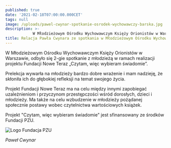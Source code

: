 ```yaml
---
published: true
date: '2021-02-18T07:00:00.000CET'
tags: null
image: /uploads/pawel-cwynar-spotkanie-osrodek-wychowawczy-barska.jpg
description: >-
            W Młodzieżowym Ośrodku Wychowawczym Księży Orionistów w Warszawie, odbyło się 2-gie spotkanie z młodzieżą w ramach realizacji projektu Fundacji Nowe Teraz „Czytam, więc wybieram świadomie”. 
title: Relacja Pawła Cwynara ze spotkania w Młodzieżowym Ośrodku Wychowawczym Księży Orionistów
---
```


W Młodzieżowym Ośrodku Wychowawczym Księży Orionistów w Warszawie, odbyło się 2-gie spotkanie z młodzieżą w ramach realizacji projektu Fundacji Nowe Teraz „Czytam, więc wybieram świadomie”. 

Prelekcja wywarła na młodzieży bardzo dobre wrażenie i mam nadzieję, że skłoniła ich do głębokiej refleksji na temat swojego życia.

Projekt Fundacji Nowe Teraz ma na celu między innymi zapobiegać uzależnieniom i przyczynom przestępczości wśród dorosłych, dzieci i młodzieży. Ma także na celu wzbudzenie w młodzieży pożądanej społecznie postawy wobec czytelnictwa wartościowych książek.

Projekt "Czytam, więc wybieram świadomie" jest sfinansowany ze środków Fundacji PZU.

![Logo Fundacja PZU](/uploads/logo-fundacja-pzu-poziom.jpg)

*Paweł Cwynar*


